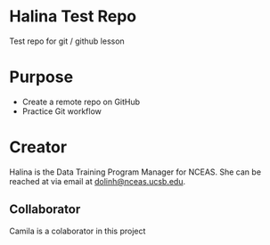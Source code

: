 # Halina Test Repo
Test repo for git / github lesson

# Purpose

- Create a remote repo on GitHub
- Practice Git workflow

# Creator
Halina is the Data Training Program Manager for NCEAS. She can be reached at via email at [dolinh@nceas.ucsb.edu](mailto:dolinh@nceas.ucsb.edu).

## Collaborator
Camila is a colaborator in this project